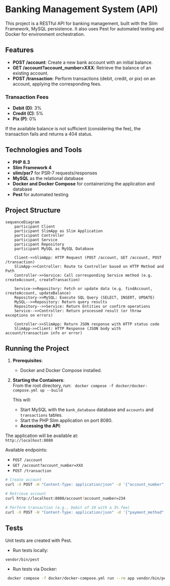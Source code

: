 # Banking Management System (API)

This project is a RESTful API for banking management, built with the Slim Framework, MySQL persistence. It also uses Pest for automated testing and Docker for environment orchestration.

## Features

- **POST /account**: Create a new bank account with an initial balance.
- **GET /account?account_number=XXX**: Retrieve the balance of an existing account.
- **POST /transaction**: Perform transactions (debit, credit, or pix) on an account, applying the corresponding fees.

### Transaction Fees

- **Debit (D)**: 3%
- **Credit (C)**: 5%
- **Pix (P)**: 0%

If the available balance is not sufficient (considering the fee), the transaction fails and returns a 404 status.

## Technologies and Tools

- **PHP 8.3**
- **Slim Framework 4**
- **slim/psr7** for PSR-7 requests/responses
- **MySQL** as the relational database
- **Docker and Docker Compose** for containerizing the application and database
- **Pest** for automated testing

## Project Structure

```mermaid
sequenceDiagram
    participant Client
    participant SlimApp as Slim Application
    participant Controller
    participant Service
    participant Repository
    participant MySQL as MySQL Database

    Client->>SlimApp: HTTP Request (POST /account, GET /account, POST /transaction)
    SlimApp->>Controller: Route to Controller based on HTTP Method and Path
    Controller->>Service: Call corresponding Service method (e.g. createAccount, createTransaction)
    
    Service->>Repository: Fetch or update data (e.g. findAccount, createAccount, updateBalance)
    Repository->>MySQL: Execute SQL Query (SELECT, INSERT, UPDATE)
    MySQL-->>Repository: Return query results
    Repository-->>Service: Return Entities or confirm operations
    Service-->>Controller: Return processed result (or throw exceptions on errors)

    Controller->>SlimApp: Return JSON response with HTTP status code
    SlimApp->>Client: HTTP Response (JSON body with account/transaction info or error)

```


## Running the Project

1.  **Prerequisites**:
    
    -   Docker and Docker Compose installed.
2.  **Starting the Containers**:  
    From the root directory, run:
    ` docker compose -f docker/docker-compose.yml up --build` 
    
    This will:
    
    -   Start MySQL with the `bank_database` database and `accounts` and `transactions` tables.
    -   Start the PHP Slim application on port 8080.
    - **Accessing the API**:

The application will be available at:  
    `http://localhost:8080`

Available endpoints:

-   `POST /account`
-   `GET /account?account_number=XXX`
-   `POST /transaction`

```bash
# Create account
curl -X POST -H "Content-Type: application/json" -d '{"account_number":234,"balance":180.37}' http://localhost:8080/account

# Retrieve account
curl http://localhost:8080/account?account_number=234

# Perform transaction (e.g., Debit of 10 with a 3% fee)
curl -X POST -H "Content-Type: application/json" -d '{"payment_method":"D","account_number":234,"value":10}' http://localhost:8080/transaction

```
## Tests

Unit tests are created with Pest.

-   Run tests locally:
 ```bash    
 vendor/bin/pest 
```
    
-   Run tests via Docker:
    
```bash  
 docker compose -f docker/docker-compose.yml run --rm app vendor/bin/pest

```

